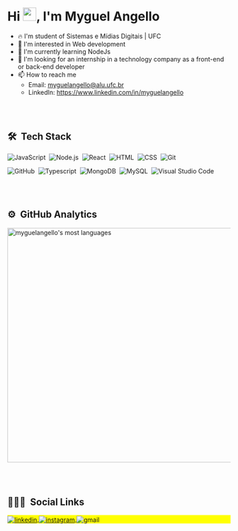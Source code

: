 <h1 align="left">Hi <img src="https://raw.githubusercontent.com/kaueMarques/kaueMarques/master/hi.gif" width="30px">, I'm Myguel Angello</h1>

- 🔥 I'm student of Sistemas e Mídias Digitais | UFC
- 👀 I'm interested in Web development
- 🌱 I'm currently learning NodeJs
- 💞️ I'm looking for an internship in a technology company as a front-end or back-end developer
- 📫 How to reach me 
     - Email: myguelangello@alu.ufc.br 
     - LinkedIn: https://www.linkedin.com/in/myguelangello

<br><br>

## 🛠 &nbsp;Tech Stack

![JavaScript](https://img.shields.io/badge/-JavaScript-05122A?style=for-the-badge&logo=javascript)&nbsp;
![Node.js](https://img.shields.io/badge/-Node.js-05122A?style=for-the-badge&logo=node.js)&nbsp;
![React](https://img.shields.io/badge/-React-05122A?style=for-the-badge&logo=react)&nbsp;
![HTML](https://img.shields.io/badge/-HTML-05122A?style=for-the-badge&logo=HTML5)&nbsp;
![CSS](https://img.shields.io/badge/-CSS-05122A?style=for-the-badge&logo=CSS3&logoColor=1572B6)&nbsp;
![Git](https://img.shields.io/badge/-Git-05122A?style=for-the-badge&logo=git)&nbsp;

![GitHub](https://img.shields.io/badge/-GitHub-05122A?style=for-the-badge&logo=github)&nbsp;
![Typescript](https://img.shields.io/badge/-Typescript-05122A?style=for-the-badge&logo=typescript)&nbsp;
![MongoDB](https://img.shields.io/badge/MongoDB-05122A?style=for-the-badge&logo=mongodb)&nbsp;
![MySQL](https://img.shields.io/badge/mysql-05122A?style=for-the-badge&logo=mysql)&nbsp;
![Visual Studio Code](https://img.shields.io/badge/-Visual%20Studio%20Code-05122A?style=for-the-badge&logo=visual-studio-code&logoColor=007ACC)&nbsp;

<br><br>

## ⚙️ &nbsp;GitHub Analytics

<p align="left">
<img width="530em" src="https://github-readme-stats.vercel.app/api/top-langs/?username=myguelangello&layout=compact&theme=vision-friendly-dark" alt="myguelangello's most languages"/>
</p>

<br><br>

## 👨🏽‍🦲 &nbsp;Social Links

<p align="left" style="background:yellow">
     <a href="https://linkedin.com/in/myguelangello" target="_blank">
       <img align="center" src="https://img.shields.io/badge/-myguelangello-05122A?style=for-the-badge&logo=linkedin" alt="linkedin"/>
     </a>
     <a href="https://instagram.com/_myguel" target="_blank">
      <img align="center" src="https://img.shields.io/badge/-_myguel-05122A?style=for-the-badge&logo=instagram" alt="instagram"/>
     </a> 
      <img align="center" src="https://img.shields.io/badge/-myguelangello@alu.ufc.br-05122A?style=for-the-badge&logo=gmail" alt="gmail" />
</p>



<!---
myguelangello/myguelangello is a ✨ special ✨ repository because its `README.md` (this file) appears on your GitHub profile.
You can click the Preview link to take a look at your changes.
--->

